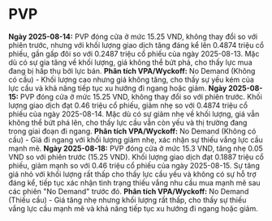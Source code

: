 # PVP

**Ngày 2025-08-14:** PVP đóng cửa ở mức 15.25 VND, không thay đổi so với phiên trước, nhưng với khối lượng giao dịch tăng đáng kể lên 0.4874 triệu cổ phiếu, gần gấp đôi so với 0.2487 triệu cổ phiếu của ngày 2025-08-13. Mặc dù có sự gia tăng về khối lượng, giá không thể bứt phá, cho thấy lực mua đang bị hấp thụ bởi lực bán. **Phân tích VPA/Wyckoff:** No Demand (Không có cầu) - Khối lượng cao nhưng giá không tăng, cho thấy sự yếu kém của lực cầu và khả năng tiếp tục xu hướng đi ngang hoặc giảm.
**Ngày 2025-08-15:** PVP đóng cửa ở mức 15.25 VND, không thay đổi so với phiên trước. Khối lượng giao dịch đạt 0.46 triệu cổ phiếu, giảm nhẹ so với 0.4874 triệu cổ phiếu của ngày 2025-08-14. Mặc dù có sự giảm nhẹ về khối lượng, giá vẫn không thể bứt phá lên, cho thấy lực cầu vẫn còn yếu và thị trường đang trong giai đoạn đi ngang. **Phân tích VPA/Wyckoff:** No Demand (Không có cầu) - Giá đi ngang với khối lượng giảm nhẹ, xác nhận sự thiếu vắng lực cầu mạnh mẽ.
**Ngày 2025-08-18:** PVP đóng cửa ở mức 15.3 VND, tăng nhẹ 0.05 VND so với phiên trước (15.25 VND). Khối lượng giao dịch đạt 0.1887 triệu cổ phiếu, giảm mạnh so với 0.46 triệu cổ phiếu của ngày 2025-08-15. Sự tăng giá nhỏ với khối lượng rất thấp cho thấy lực cầu yếu và không có sự hỗ trợ đáng kể, tiếp tục xác nhận tình trạng thiếu vắng nhu cầu mua mạnh mẽ sau các phiên "No Demand" trước đó. **Phân tích VPA/Wyckoff:** No Demand (Thiếu cầu) - Giá tăng nhẹ nhưng khối lượng rất thấp, cho thấy sự thiếu vắng lực cầu mạnh mẽ và khả năng tiếp tục xu hướng đi ngang hoặc giảm.
